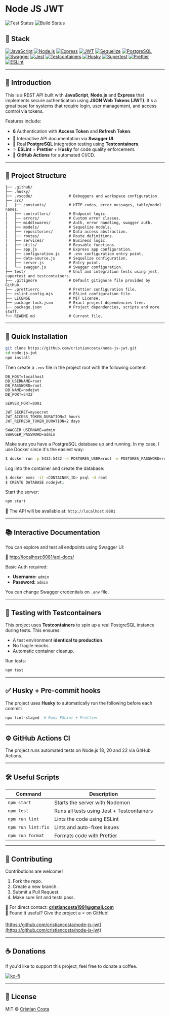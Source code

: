 # Node JS JWT

![Test Status](https://img.shields.io/badge/Jest-tested-brightgreen?logo=jest)
![Build Status](https://img.shields.io/badge/build-passing-success?logo=github)

## 🧰 Stack

[![JavaScript](https://img.shields.io/badge/language-JavaScript-yellow?logo=javascript)](https://developer.mozilla.org/en-US/docs/Web/JavaScript)
[![Node.js](https://img.shields.io/badge/Node.js-18%2B-green?logo=node.js)](https://nodejs.org/)
[![Express](https://img.shields.io/badge/Express.js-5.x-black?logo=express)](https://expressjs.com/)
[![JWT](https://img.shields.io/badge/JWT-secure-blue?logo=jsonwebtokens)](https://jwt.io/)
[![Sequelize](https://img.shields.io/badge/Sequelize-ORM-blue?logo=sequelize)](https://sequelize.org/)
[![PostgreSQL](https://img.shields.io/badge/PostgreSQL-DB-4169E1?logo=postgresql)](https://www.postgresql.org/)
[![Swagger](https://img.shields.io/badge/Swagger-UI-brightgreen?logo=swagger)](https://swagger.io/)
[![Jest](https://img.shields.io/badge/Tested%20with-Jest-99425b?logo=jest)](https://jestjs.io/)
[![Testcontainers](https://img.shields.io/badge/Testcontainers-Integration--Testing-green?logo=docker)](https://testcontainers.com/)
[![Husky](https://img.shields.io/badge/Husky-Git%20Hooks-8e44ad?logo=git)](https://typicode.github.io/husky/)
[![Supertest](https://img.shields.io/badge/Supertest-API%20Testing-blueviolet)](https://github.com/visionmedia/supertest)
[![Prettier](https://img.shields.io/badge/code%20style-prettier-ff69b4.svg?logo=prettier)](https://prettier.io/)
[![ESLint](https://img.shields.io/badge/linting-eslint-yellow?logo=eslint)](https://eslint.org/)

---

## 🔐 Introduction

This is a REST API built with **JavaScript**, **Node.js** and **Express** that implements secure authentication using **JSON Web Tokens (JWT)**. It's a great base for systems that require login, user management, and access control via tokens.

Features include:

- 🔒 Authentication with **Access Token** and **Refresh Token**.
- 📖 Interactive API documentation via **Swagger UI**.
- 🧪 Real **PostgreSQL** integration testing using **Testcontainers**.
- ✨ **ESLint** + **Prettier** + **Husky** for code quality enforcement.
- 🔁 **GitHub Actions** for automated CI/CD.

---

## 📁 Project Structure

```
├── .github/
├── .husky/
├── .vscode/                # Debuggers and workspace configuration.
├── src/
|   ├── constants/          # HTTP codes, error messages, table/model names.
|   ├── controllers/        # Endpoint logic.
|   ├── errors/             # Custom error classes.
|   ├── middlewares/        # Auth, error handling, swagger auth.
|   ├── models/             # Sequelize models.
|   ├── repositories/       # Data access abstraction.
|   ├── routes/             # Route definitions.
|   ├── services/           # Business logic.
|   ├── utils/              # Reusable functions.
|   ├── app.js              # Express app configuration.
|   ├── configuration.js    # .env configuration entry point.
|   ├── data-source.js      # Sequelize configuration.
|   ├── server.js           # Entry point.
|   └── swagger.js          # Swagger configuration.
├── test/                   # Unit and integration tests using jest, supertest and testcontainers.
├── .gitignore              # Default gitignore file provided by GitHub.
├── .prettierrc             # Prettier configuration file.
├── eslint.config.mjs       # ESLint configuration file.
├── LICENSE                 # MIT License.
├── package-lock.json       # Exact project dependencies tree.
├── package.json            # Project dependencies, scripts and more stuff.
└── README.md               # Current file.
```

---

## 🚀 Quick Installation

```bash
git clone https://github.com/cristiancosta/node-js-jwt.git
cd node-js-jwt
npm install
```

Then create a `.env` file in the project root with the following content:

```env
DB_HOST=localhost
DB_USERNAME=root
DB_PASSWORD=root
DB_NAME=nodejwt
DB_PORT=5432

SERVER_PORT=8081

JWT_SECRET=mysecret
JWT_ACCESS_TOKEN_DURATION=2 hours
JWT_REFRESH_TOKEN_DURATION=2 days

SWAGGER_USERNAME=admin
SWAGGER_PASSWORD=admin
```

Make sure you have a PostgreSQL database up and running. In my case, I use Docker since it's the easiest way:

```bash
$ docker run -p 5432:5432 -e POSTGRES_USER=root -e POSTGRES_PASSWORD=root -d postgres
```

Log into the container and create the database:

```bash
$ docker exec -it <CONTAINER_ID> psql -U root
$ CREATE DATABASE nodejwt;
```

Start the server:

```bash
npm start
```

📍 The API will be available at: `http://localhost:8081`

---

## 📚 Interactive Documentation

You can explore and test all endpoints using Swagger UI:

🔗 [http://localhost:8081/api-docs/](http://localhost:8081/api-docs/)

Basic Auth required:

- **Username:** `admin`
- **Password:** `admin`

You can change Swagger credentials on `.env` file.

---

## 🧪 Testing with Testcontainers

This project uses **Testcontainers** to spin up a real PostgreSQL instance during tests. This ensures:

- A test environment **identical to production**.
- No fragile mocks.
- Automatic container cleanup.

Run tests:

```bash
npm test
```

---

## ✅ Husky + Pre-commit hooks

The project uses **Husky** to automatically run the following before each commit:

```bash
npx lint-staged  # Runs ESLint + Prettier
```

---

## ⚙️ GitHub Actions CI

The project runs automated tests on Node.js 18, 20 and 22 via GitHub Actions.

---

## 🛠️ Useful Scripts

| Command            | Description                              |
|--------------------|------------------------------------------|
| `npm start`        | Starts the server with Nodemon           |
| `npm test`         | Runs all tests using Jest + Testcontainers |
| `npm run lint`     | Lints the code using ESLint              |
| `npm run lint:fix` | Lints and auto-fixes issues              |
| `npm run format`   | Formats code with Prettier               |

---

## 🤝 Contributing

Contributions are welcome!

1. Fork the repo.
2. Create a new branch.
3. Submit a Pull Request.
4. Make sure lint and tests pass.

📩 For direct contact: **cristiancosta1991@gmail.com**  
🌟 Found it useful? Give the project a ⭐ on GitHub!

[https://github.com/cristiancosta/node-js-jwt](https://github.com/cristiancosta/node-js-jwt)

---

## ☕ Donations

If you'd like to support this project, feel free to donate a coffee.

[![ko-fi](https://ko-fi.com/img/githubbutton_sm.svg)](https://ko-fi.com/C0C81GYN0D)

---

## 📝 License

MIT © [Cristian Costa](mailto:cristiancosta1991@gmail.com)
